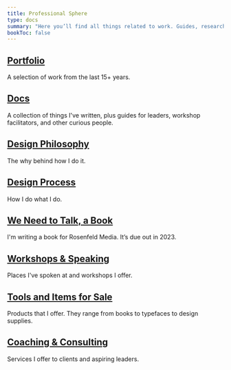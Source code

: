 ```yaml
---
title: Professional Sphere
type: docs
summary: "Here you’ll find all things related to work. Guides, research, thoughts, PDFs, etc."
bookToc: false
---
```


## [Portfolio](/portfolio)
A selection of work from the last 15+ years.

## [Docs](/docs)
A collection of things I've written, plus guides for leaders, workshop facilitators, and other curious people.

## [Design Philosophy](/design-philosophy)
The why behind how I do it.

## [Design Process](/design-process)
How I do what I do.

## [We Need to Talk, a Book](/we-need-to-talk)
I'm writing a book for Rosenfeld Media. It’s due out in 2023.

## [Workshops & Speaking](/workshops)
Places I've spoken at and workshops I offer.

## [Tools and Items for Sale](/tools)
Products that I offer. They range from books to typefaces to design supplies.

## [Coaching & Consulting](/coaching)
Services I offer to clients and aspiring leaders.
